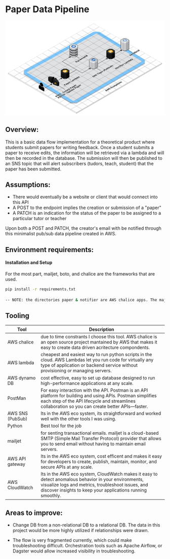 # Paper Data Pipeline

![Basic Architectural Diagram](/docs/paper.png)

## Overview:
This is a basic data flow implementation for a theoretical product where students submit papers for writing feedback. Once a student submits a paper to receive edits, the information will be retrieved via a lambda and will then be recorded in the database. The submission will then be published to an SNS topic that will alert subscribers (tudors, teach, student) that the paper has been submitted.

## Assumptions:

* There would eventually be a website or client that would connect into this API
* A POST to the endpoint implies the creation or submission of a "paper"
* A PATCH is an indication for the status of the paper to be assigned to a particular tutor or teacher

Upon both a POST and PATCH, the creator's email with be notified through this minimalist pub/sub data pipeline created in AWS.

## Environment requirements:

#### Installation and Setup

For the most part, mailjet, boto, and chalice are the frameworks that are used.

```bash
pip install -r requirements.txt

-- NOTE: the directories paper & notifier are AWS chalice apps. The majority of the chalice configuration files are in the .gitignore. For further information, please visit https://github.com/aws/chalice
```

## Tooling

| Tool      | Description |
| ----------- | ----------- |
|AWS chalice    |    due to time constrants I choose this tool. AWS chalice is an open source project mantained by AWS that makes it easy to create data driven acritecture compondents.  |
|AWS lambda    |    cheapest and easiest way to run python scripts in the cloud. AWS Lambdas let you run code for virtually any type of application or backend service without provisioning or managing servers. |
|AWS dynamo DB    |    cost effective, easy to set up database designed to run high-performance applications at any scale.  |
|PostMan    |    For easy interaction with the API. Postman is an API platform for building and using APIs. Postman simplifies each step of the API lifecycle and streamlines collaboration so you can create better APIs—faster. |
|AWS SNS (PubSub)    |    Its in the AWS eco system, its straightforward and worked well with the other tools I was using.  |
|Python    |    Best tool for the job
|mailjet    |    for senting transactional emails. mailjet is a cloud-based SMTP (Simple Mail Transfer Protocol) provider that allows you to send email without having to maintain email servers. |
|AWS API gateway    |    Its in the AWS eco system, cost efficent and makes it easy for developers to create, publish, maintain, monitor, and secure APIs at any scale. |
|AWS CloudWatch    |    Its in the AWS eco system, CloudWatch makes it easy to detect anomalous behavior in your environments, visualize logs and metrics, troubleshoot issues, and discover insights to keep your applications running smoothly.

## Areas to improve:
* Change DB from a non-relational DB to a relational DB. The data in this project would be more highly utilized if relationships were drawn.

* The flow is very fragmented currently, which could make troubleshooting difficult. Orchestration tools such as Apache Airflow, or Dagster would allow increased visibility in troubleshooting.
